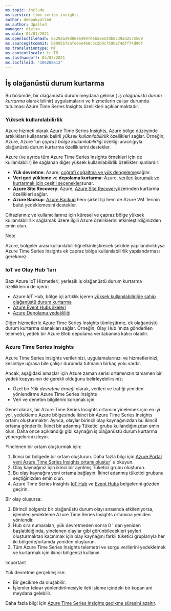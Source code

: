 ```yaml
---
ms.topic: include
ms.service: time-series-insights
author: deepakpalled
ms.author: dpalled
manager: diviso
ms.date: 04/01/2021
ms.openlocfilehash: 6529aa49d06e64947deb5ae54db0c39ad2575569
ms.sourcegitcommit: b8995b7dafe6ee4b8c3c2b0c759b874dff74d96f
ms.translationtype: MT
ms.contentlocale: tr-TR
ms.lasthandoff: 04/03/2021
ms.locfileid: "106288612"
---
```

## <a name="business-disaster-recovery"></a>İş olağanüstü durum kurtarma

Bu bölümde, bir olağanüstü durum meydana gelirse ( *iş olağanüstü durum kurtarma* olarak bilinir) uygulamaların ve hizmetlerin çalışır durumda tutulması Azure Time Series Insights özellikleri açıklanmaktadır.

### <a name="high-availability"></a>Yüksek kullanılabilirlik

Azure hizmeti olarak Azure Time Series Insights, Azure bölge düzeyinde artıklıkları kullanarak belirli *yüksek kullanılabilirlik* özellikleri sağlar. Örneğin, Azure, Azure 'un *çapraz bölge kullanılabilirliği* özelliği aracılığıyla olağanüstü durum kurtarma özelliklerini destekler.

Azure (ve ayrıca tüm Azure Time Series Insights örnekleri için de kullanılabilir) ile sağlanan diğer yüksek kullanılabilirlik özellikleri şunlardır:

- **Yük devretme**: Azure, [coğrafi çoğaltma ve yük dengeleme](/azure/architecture/resiliency/recovery-loss-azure-region)sağlar.
- **Veri geri yükleme** ve **depolama kurtarma**: Azure, [verileri korumak ve kurtarmak için çeşitli seçenekler](/azure/architecture/resiliency/recovery-data-corruption)sunar.
- **Azure Site Recovery**: Azure, [Azure Site Recovery](../articles/site-recovery/index.yml)üzerinden kurtarma özellikleri sağlar.
- **Azure Backup**: [Azure Backup](../articles/backup/backup-architecture.md) hem şirket Içi hem de Azure VM 'lerinin bulut yedeklemesini destekler.

Cihazlarınız ve kullanıcılarınız için küresel ve çapraz bölge yüksek kullanılabilirlik sağlamak üzere ilgili Azure özelliklerini etkinleştirdiğinizden emin olun.

> [!NOTE]
> Azure, bölgeler arası kullanılabilirliği etkinleştirecek şekilde yapılandırıldıysa Azure Time Series Insights ek çapraz bölge kullanılabilirlik yapılandırması gerekmez.

### <a name="iot-and-event-hubs"></a>IoT ve Olay Hub 'ları

Bazı Azure IoT Hizmetleri, yerleşik iş olağanüstü durum kurtarma özelliklerini de içerir:

- Azure IoT Hub, bölge içi artıklık içeren [yüksek kullanılabilirliğe sahip olağanüstü durum kurtarma](../articles/iot-hub/iot-hub-ha-dr.md)
- [Azure Event Hubs ilkeleri](../articles/event-hubs/event-hubs-geo-dr.md)
- [Azure Depolama yedekliliği](../articles/storage/common/storage-redundancy.md)

Diğer hizmetlerle Azure Time Series Insights tümleştirme, ek olağanüstü durum kurtarma olanakları sağlar. Örneğin, Olay Hub 'ınıza gönderilen telemetri, yedek bir Azure Blob depolama veritabanına kalıcı olabilir.

### <a name="azure-time-series-insights"></a>Azure Time Series Insights

Azure Time Series Insights verilerinizi, uygulamalarınızı ve hizmetlerinizi, kesintiye uğrasa bile çalışır durumda tutmanın birkaç yolu vardır.

Ancak, aşağıdaki amaçlar için Azure zaman serisi ortamınızın tamamen bir yedek kopyasının de gerekli olduğunu belirleyebilirsiniz:

- Özel bir *Yük devretme örneği* olarak, verileri ve trafiği yeniden yönlendirme Azure Time Series Insights
- Veri ve denetim bilgilerini korumak için

Genel olarak, bir Azure Time Series Insights ortamını yinelemek için en iyi yol, yedekleme Azure bölgesinde ikinci bir Azure Time Series Insights ortamı oluşturmaktır. Ayrıca, olaylar birincil olay kaynağınızdan bu ikincil ortama gönderilir. İkinci bir adanmış Tüketici grubu kullandığınızdan emin olun. Daha önce açıklandığı gibi kaynağın iş olağanüstü durum kurtarma yönergelerini izleyin.

Yinelenen bir ortam oluşturmak için:

1. İkinci bir bölgede bir ortam oluşturun. Daha fazla bilgi için [Azure Portal yeni Azure Time Series Insights ortamı oluştur](../articles/time-series-insights/time-series-insights-get-started.md)' u okuyun.
1. Olay kaynağınız için ikinci bir ayrılmış Tüketici grubu oluşturun.
1. Bu olay kaynağını yeni ortama bağlayın. İkinci adanmış tüketici grubunu seçtiğinizden emin olun.
1. Azure Time Series Insights [IoT Hub](../articles/time-series-insights/how-to-ingest-data-iot-hub.md) ve [Event Hubs](../articles/time-series-insights/concepts-access-policies.md) belgelerini gözden geçirin.

Bir olay oluşursa:

1. Birincil bölgeniz bir olağanüstü durum olayı sırasında etkileniyorsa, işlemleri yedekleme Azure Time Series Insights ortamına yeniden yönlendir.
1. Hub sıra numaraları, yük devretmeden sonra 0 ' dan yeniden başlatıldığında, yinelenen olaylar gibi görünbilecekleri şeyleri oluşturmaktan kaçınmak için olay kaynağını farklı tüketici gruplarıyla her iki bölgede/ortamda yeniden oluşturun.
1. Tüm Azure Time Series Insights telemetri ve sorgu verilerini yedeklemek ve kurtarmak için ikinci bölgenizi kullanın.

> [!IMPORTANT]
> Yük devretme gerçekleşirse:
>
> - Bir gecikme da oluşabilir.
> - İşlemler tekrar yönlendirilmesiyle ileti işleme içindeki bir kopan ani meydana gelebilir.
>
> Daha fazla bilgi için [Azure Time Series Insights gecikme süresini azaltır](../articles/time-series-insights/time-series-insights-environment-mitigate-latency.md).